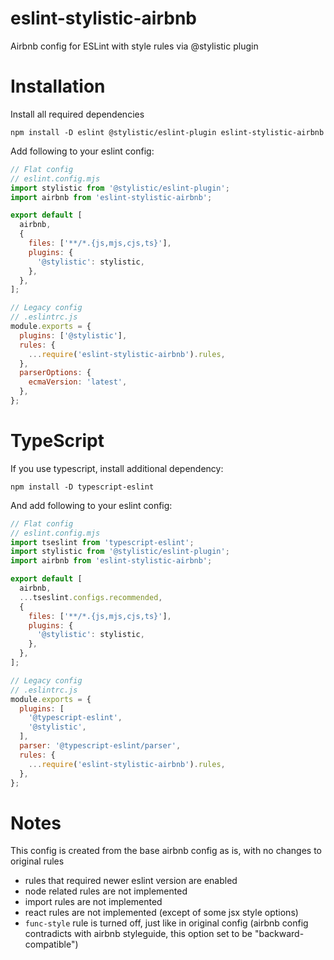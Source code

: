 # eslint-stylistic-airbnb

Airbnb config for ESLint with style rules via @stylistic plugin

# Installation

Install all required dependencies

```shell
npm install -D eslint @stylistic/eslint-plugin eslint-stylistic-airbnb
```

Add following to your eslint config:

```javascript
// Flat config
// eslint.config.mjs
import stylistic from '@stylistic/eslint-plugin';
import airbnb from 'eslint-stylistic-airbnb';

export default [
  airbnb,
  {
    files: ['**/*.{js,mjs,cjs,ts}'],
    plugins: {
      '@stylistic': stylistic,
    },
  },
];
```

```javascript
// Legacy config
// .eslintrc.js
module.exports = {
  plugins: ['@stylistic'],
  rules: {
    ...require('eslint-stylistic-airbnb').rules,
  },
  parserOptions: {
    ecmaVersion: 'latest',
  },
};
```

# TypeScript

If you use typescript, install additional dependency:

```shell
npm install -D typescript-eslint
```

And add following to your eslint config:

```javascript
// Flat config
// eslint.config.mjs
import tseslint from 'typescript-eslint';
import stylistic from '@stylistic/eslint-plugin';
import airbnb from 'eslint-stylistic-airbnb';

export default [
  airbnb,
  ...tseslint.configs.recommended,
  {
    files: ['**/*.{js,mjs,cjs,ts}'],
    plugins: {
      '@stylistic': stylistic,
    },
  },
];
```

```javascript
// Legacy config
// .eslintrc.js
module.exports = {
  plugins: [
    '@typescript-eslint',
    '@stylistic',
  ],
  parser: '@typescript-eslint/parser',
  rules: {
    ...require('eslint-stylistic-airbnb').rules, 
  },
};
```

# Notes

This config is created from the base airbnb config as is, with no changes to original rules

- rules that required newer eslint version are enabled
- node related rules are not implemented
- import rules are not implemented
- react rules are not implemented (except of some jsx style options)
- `func-style` rule is turned off, just like in original config (airbnb config contradicts with airbnb styleguide, this
  option set to be "backward-compatible")
